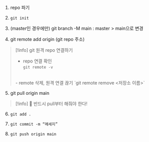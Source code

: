 1. repo 파기 

2. `git init`

3. (master인 경우에만) git branch -M main : master > main으로 변경

4. git remote add origin (git repo 주소)
>[!info] git 원격 repo 연결하기
> - repo 연결 확인        
>	`git remote -v`
><br/>
>- remote 삭제, 원격 연결 끊기
>	`git remote remove <저장소 이름>`

5. git pull origin main
>[!info]
> 📌 반드시 pull부터 해줘야 한다!
   
6. `git add .`

7. `git commit -m “메세지”`

8. `git push origin main`



